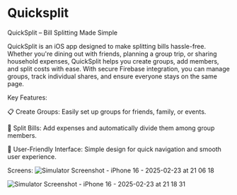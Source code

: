 # Quicksplit

QuickSplit – Bill Splitting Made Simple

QuickSplit is an iOS app designed to make splitting bills hassle-free. Whether you're dining out with friends, planning a group trip, or sharing household expenses, QuickSplit helps you create groups, add members, and split costs with ease. With secure Firebase integration, you can manage groups, track individual shares, and ensure everyone stays on the same page.

Key Features:

📋 Create Groups: Easily set up groups for friends, family, or events.

💸 Split Bills: Add expenses and automatically divide them among group members.

📱 User-Friendly Interface: Simple design for quick navigation and smooth user experience.

Screens:
![Simulator Screenshot - iPhone 16 - 2025-02-23 at 21 06 18](https://github.com/user-attachments/assets/41f4279b-0b0f-4b34-9043-2b84a10a832c)

![Simulator Screenshot - iPhone 16 - 2025-02-23 at 21 18 31](https://github.com/user-attachments/assets/92d6178b-bdbe-441e-a613-2f6bb71274ce)

